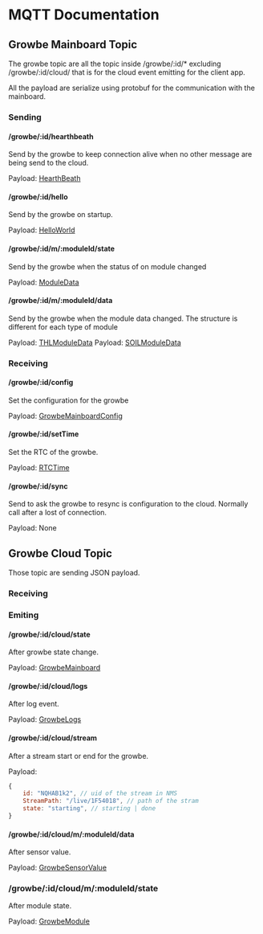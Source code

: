 # MQTT Documentation


## Growbe Mainboard Topic

The growbe topic are all the topic inside /growbe/:id/* excluding /growbe/:id/cloud/
that is for the cloud event emitting for the client app.

All the payload are serialize using protobuf for the communication with
the mainboard.

### Sending

#### /growbe/:id/hearthbeath

Send by the growbe to keep connection alive when
no other message are being send to the cloud.

Payload: [HearthBeath](https://github.com/growbe2/growbe-cloud/blob/65d5edb3473f613d969daa0965fcd64341d46449/proto/message.proto#L13)

#### /growbe/:id/hello

Send by the growbe on startup.

Payload: [HelloWorld](https://github.com/growbe2/growbe-cloud/blob/65d5edb3473f613d969daa0965fcd64341d46449/proto/board.proto#L8)

#### /growbe/:id/m/:moduleId/state

Send by the growbe when the status of on module
changed

Payload: [ModuleData](https://github.com/growbe2/growbe-cloud/blob/65d5edb3473f613d969daa0965fcd64341d46449/proto/module.proto#L3)

#### /growbe/:id/m/:moduleId/data

Send by the growbe when the module data changed.
The structure is different for each type of module

Payload: [THLModuleData](https://github.com/growbe2/growbe-cloud/blob/65d5edb3473f613d969daa0965fcd64341d46449/proto/module.proto#L13)
Payload: [SOILModuleData](https://github.com/growbe2/growbe-cloud/blob/65d5edb3473f613d969daa0965fcd64341d46449/proto/module.proto#L18)

### Receiving

#### /growbe/:id/config

Set the configuration for the growbe

Payload: [GrowbeMainboardConfig](https://github.com/growbe2/growbe-cloud/blob/65d5edb3473f613d969daa0965fcd64341d46449/proto/board.proto#L4)

#### /growbe/:id/setTime

Set the RTC of the growbe.

Payload: [RTCTime](https://github.com/growbe2/growbe-cloud/blob/65d5edb3473f613d969daa0965fcd64341d46449/proto/message.proto#L22)

#### /growbe/:id/sync

Send to ask the growbe to resync is configuration to the
cloud. Normally call after a lost of connection.

Payload: None

## Growbe Cloud Topic

Those topic are sending JSON payload.

### Receiving

### Emiting

#### /growbe/:id/cloud/state

After growbe state change.

Payload: [GrowbeMainboard](https://github.com/growbe2/growbe-cloud/blob/master/growbe-cloud-api/angular/projects/growbe-cloud-api/src/lib/cloud/model/growbeMainboard.ts)

#### /growbe/:id/cloud/logs

After log event.

Payload: [GrowbeLogs](https://github.com/growbe2/growbe-cloud/blob/master/growbe-cloud-api/angular/projects/growbe-cloud-api/src/lib/cloud/model/growbeLogs.ts)

#### /growbe/:id/cloud/stream

After a stream start or end for the growbe.

Payload:
```js
{
    id: "NQHAB1k2", // uid of the stream in NMS
    StreamPath: "/live/1F54018", // path of the stram
    state: "starting", // starting | done
}
```

#### /growbe/:id/cloud/m/:moduleId/data

After sensor value.

Payload: [GrowbeSensorValue](https://github.com/growbe2/growbe-cloud/blob/65d5edb3473f613d969daa0965fcd64341d46449/growbe-cloud-api/angular/projects/growbe-cloud-api/src/lib/cloud/model/growbeSensorValue.ts#L14)


### /growbe/:id/cloud/m/:moduleId/state

After module state.

Payload: [GrowbeModule](https://github.com/growbe2/growbe-cloud/blob/master/growbe-cloud-api/angular/projects/growbe-cloud-api/src/lib/cloud/model/growbeModule.ts)
